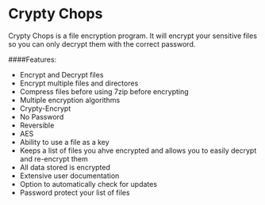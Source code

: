 # Crypty Chops

Crypty Chops is a file encryption program.
It will encrypt your sensitive files so you can only decrypt them with the correct password.

####Features:
* Encrypt and Decrypt files
* Encrypt multiple files and directores
* Compress files before using 7zip before encrypting
* Multiple encryption algorithms
 * Crypty-Encrypt
 * No Password
 * Reversible
 * AES
* Ability to use a file as a key
* Keeps a list of files you ahve encrypted and allows you to easily decrypt and re-encrypt them
* All data stored is encrypted
* Extensive user documentation
* Option to automatically check for updates
* Password protect your list of files


